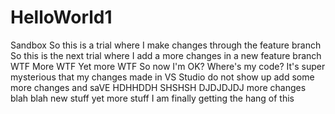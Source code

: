 # HelloWorld1
Sandbox
So this is a trial where I make changes through the feature branch
So this is the next trial where I add a more changes in a new feature branch
WTF
More WTF
Yet more WTF
So now I'm OK?
Where's my code?
It's super mysterious that my changes made in VS Studio do not show up
add some more changes and saVE
HDHHDDH
SHSHSH
DJDJDJDJ
more changes
blah blah
new stuff
yet more stuff
I am finally getting the hang of this

